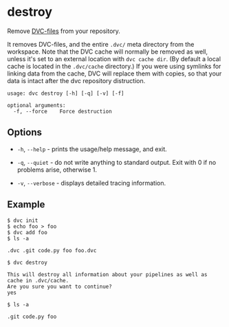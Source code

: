 # destroy

Remove [DVC-files](/doc/user-guide/dvc-file-format) from your repository.

It removes DVC-files, and the entire `.dvc/` meta directory from the workspace.
Note that the DVC cache will normally be removed as well, unless it's set to an
external location with `dvc cache dir`. (By default a local cache is located in
the `.dvc/cache` directory.) If you were using symlinks for linking data from
the cache, DVC will replace them with copies, so that your data is intact after
the dvc repository distruction.

```usage
usage: dvc destroy [-h] [-q] [-v] [-f]

optional arguments:
  -f, --force    Force destruction
```

## Options

- `-h`, `--help` - prints the usage/help message, and exit.

- `-q`, `--quiet` - do not write anything to standard output. Exit with 0 if no
  problems arise, otherwise 1.

- `-v`, `--verbose` - displays detailed tracing information.

## Example

```dvc
$ dvc init
$ echo foo > foo
$ dvc add foo
$ ls -a

.dvc .git code.py foo foo.dvc

$ dvc destroy

This will destroy all information about your pipelines as well as cache in .dvc/cache.
Are you sure you want to continue?
yes

$ ls -a

.git code.py foo
```
